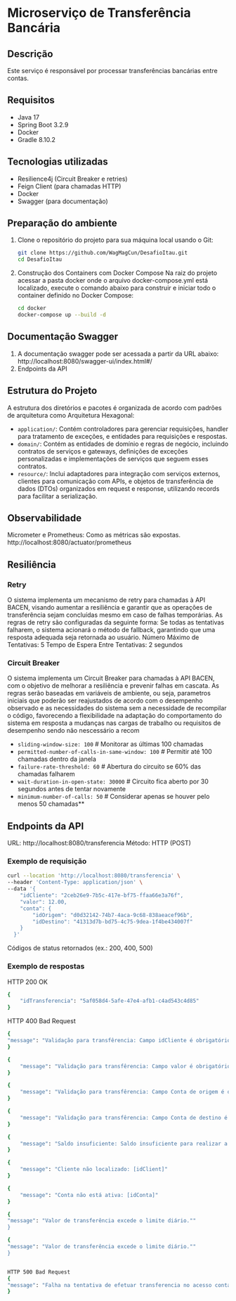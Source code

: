 # Microserviço de Transferência Bancária

## Descrição
Este serviço é responsável por processar transferências bancárias entre contas.

## Requisitos
- Java 17
- Spring Boot 3.2.9
- Docker
- Gradle 8.10.2

## Tecnologias utilizadas
- Resilience4j (Circuit Breaker e retries)
- Feign Client (para chamadas HTTP)
- Docker
- Swagger (para documentação)

## Preparação do ambiente
1. Clone o repositório do projeto para sua máquina local usando o Git:
   ```bash
   git clone https://github.com/WagMagCun/DesafioItau.git
   cd DesafioItau

2. Construção dos Containers com Docker Compose
   Na raiz do projeto acessar a pasta docker onde o arquivo docker-compose.yml está localizado, execute o comando abaixo para construir e iniciar todo o container  definido no Docker Compose:
    ```bash
   cd docker
   docker-compose up --build -d


## Documentação Swagger
1.  A documentação swagger pode ser acessada a partir da URL abaixo:
    http://localhost:8080/swagger-ui/index.html#/
2. Endpoints da API


## Estrutura do Projeto
A estrutura dos diretórios e pacotes é organizada de acordo com padrões de arquitetura como Arquitetura Hexagonal:

* `application/`: Contém controladores para gerenciar requisições, handler para tratamento de exceções, e entidades para requisições e respostas.
* `domain/`: Contém as entidades de domínio e regras de negócio, incluindo contratos de serviços e gateways, definições de exceções personalizadas e implementações de serviços que seguem esses contratos.
* `resource/`: Inclui adaptadores para integração com serviços externos, clientes para comunicação com APIs, e objetos de transferência de dados (DTOs) organizados em request e response, utilizando records para facilitar a serialização.

## Observabilidade
Micrometer e Prometheus: Como as métricas são expostas.
http://localhost:8080/actuator/prometheus

## Resiliência
### Retry
O sistema implementa um mecanismo de retry para chamadas à API BACEN, visando aumentar a resiliência e garantir que as operações de transferência sejam concluídas mesmo em caso de falhas temporárias. As regras de retry são configuradas da seguinte forma:
Se todas as tentativas falharem, o sistema acionará o método de fallback, garantindo que uma resposta adequada seja retornada ao usuário.
Número Máximo de Tentativas: 5
Tempo de Espera Entre Tentativas: 2 segundos

### Circuit Breaker
O sistema implementa um Circuit Breaker para chamadas à API BACEN, com o objetivo de melhorar a resiliência e prevenir falhas em cascata.
As regras serão baseadas em variáveis de ambiente, ou seja, parametros iniciais que poderão ser reajustados de acordo com o desempenho observado e as necessidades do sistema sem a necessidade de recompilar o código,
favorecendo a flexibilidade na adaptação do comportamento do sistema em resposta a mudanças nas cargas de trabalho ou requisitos de desempenho sendo não nescessário a recom

* `sliding-window-size: 100` # Monitorar as últimas 100 chamadas
* `permitted-number-of-calls-in-same-window: 100` # Permitir até 100 chamadas dentro da janela
* `failure-rate-threshold: 60` # Abertura do circuito se 60% das chamadas falharem
* `wait-duration-in-open-state: 30000` # Circuito fica aberto por 30 segundos antes de tentar novamente
* `minimum-number-of-calls: 50` # Considerar apenas se houver pelo menos 50 chamadas**

##  Endpoints da API
URL: http://localhost:8080/transferencia
Método: HTTP (POST)

### Exemplo de requisição
```bash
curl --location 'http://localhost:8080/transferencia' \
--header 'Content-Type: application/json' \
--data '{
    "idCliente": "2ceb26e9-7b5c-417e-bf75-ffaa66e3a76f", 
    "valor": 12.00,
    "conta": {
        "idOrigem": "d0d32142-74b7-4aca-9c68-838aeacef96b", 
        "idDestino": "41313d7b-bd75-4c75-9dea-1f4be434007f" 
    }
  }'
  ```
Códigos de status retornados (ex.: 200, 400, 500)

### Exemplo de respostas
HTTP 200 OK
```bash
{
    "idTransferencia": "5af058d4-5afe-47e4-afb1-c4ad543c4d85"
}
```
HTTP 400 Bad Request
```bash
{
"message": "Validação para transfêrencia: Campo idCliente é obrigatório"
}
```
```bash
{
    "message": "Validação para transfêrencia: Campo valor é obrigatório    "
}
```
```bash
{
    "message": "Validação para transfêrencia: Campo Conta de origem é obrigatório"
}
```
```bash
{
    "message": "Validação para transfêrencia: Campo Conta de destino é obrigatório"
}
```
```bash
{
    "message": "Saldo insuficiente: Saldo insuficiente para realizar a transferência."
}
```
```bash
{
    "message": "Cliente não localizado: [idClient]"
}
```
```bash
{
    "message": "Conta não está ativa: [idConta]"
}
```
```bash
{
"message": "Valor de transferência excede o limite diário.""
}
```
```bash
{
"message": "Valor de transferência excede o limite diário.""
}
```
```bash

HTTP 500 Bad Request
{
"message": "Falha na tentativa de efetuar transferencia no acesso conta e ou cliente: [descricao erro] "
}
```





